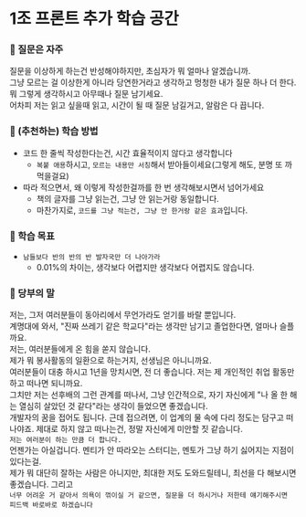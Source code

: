 # 1조 프론트 추가 학습 공간

### 🏁 질문은 자주
질문을 이상하게 하는건 반성해야하지만, 초심자가 뭐 얼마나 알겠습니까.<br>
그냥 모르는 걸 이상한게 아니라 당연한거라고 생각하고 멍청한 내가 질문 하나 더 한다. 뭐 그렇게 생각하시고 아무때나 질문 남기세요.<br>
어차피 저는 읽고 싶을때 읽고, 시간이 될 때 질문 남길거고, 알람은 다 끕니다.
### 🏁 (추천하는) 학습 방법
* 코드 한 줄씩 작성한다는건, 시간 효율적이지 않다고 생각합니다
    * `복붙 애용`하시고, `모르는 내용만 서칭`해서 받아들이세요(그렇게 해도, 분명 또 까먹을걸요)
* 따라 적으면서, 왜 이렇게 작성한걸까를 한 번 생각해보시면서 넘어가세요
    * 책의 글자를 그냥 읽는건, 그냥 안 읽는거랑 동일합니다.
    * 마찬가지로, `코드를 그냥 적는건, 그냥 안 한거랑 같은 효과`입니다.
### 🏁 학습 목표
* `남들보다 반의 반의 반 발자국만 더 나아가라`
    * 0.01%의 차이는, 생각보다 어렵지만 생각보다 어렵지도 않습니다.
### 🤝 당부의 말
저는, 그저 여러분들이 동아리에서 무언가라도 얻기를 바랄 뿐입니다.<br>
계명대에 와서, "진짜 쓰레기 같은 학교다"라는 생각만 남기고 졸업한다면, 얼마나 슬플까요.<br>
저는, 여러분들에게 온 힘을 쏟지 않습니다.<br>
제가 뭐 봉사활동의 일환으로 하는거지, 선생님은 아니니까요.<br>
여러분들이 대충 하시고 1년을 망치시면, 전 더 좋습니다. 저는 제 개인적인 취업 활동만 하고 떠나면 되니까요.<br>
그치만 저는 선후배의 그런 관계를 떠나서, 그냥 인간적으로, 자기 자신에게 "나 올 한 해는 열심히 살았던 것 같다"라는 생각이 들었으면 좋겠습니다.<br>
개발자의 꿈을 접어도 됩니다. 근데 접으려면, 이 업계의 물 속에 다리 정도는 담구고 떠나야죠. 제대로 하지 않고 떠나는건, 정말 자신에게 미안할 짓 같습니다.<br>
`저는 여러분이 하는 만큼 더 합니다.` <br>
언젠가는 아실겁니다. 멘티가 안 따라오는 스터디는, 멘토가 그냥 하기 싫어지는 지점이 있다는걸.<br>
제가 뭐 대단히 잘하는 사람은 아니지만, 최대한 저도 도와드릴테니, 최선을 다 해보시면 좋겠습니다.
그리고<br>
`너무 어려운 거 같아서 의욕이 꺾이실 거 같으면, 질문을 더 하시거나 저한테 얘기해주시면 피드백 바로바로 하겠습니다`